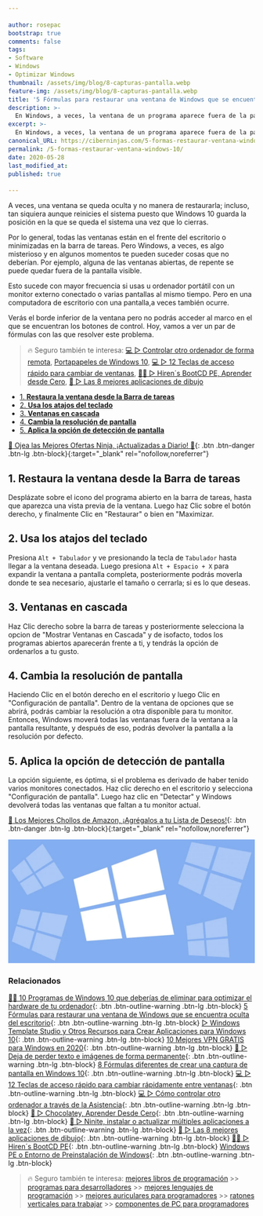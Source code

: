 ```yaml
---

author: rosepac
bootstrap: true
comments: false
tags:
- Software
- Windows
- Optimizar Windows
thumbnail: /assets/img/blog/8-capturas-pantalla.webp
feature-img: /assets/img/blog/8-capturas-pantalla.webp
title: '5 Fórmulas para restaurar una ventana de Windows que se encuentra oculta del escritorio'
description: >-
  En Windows, a veces, la ventana de un programa aparece fuera de la pantalla y el mouse no es capaz de alcanzarla; aquí tienes las 5 mejores formas de restaurar una ventana al área visible.
excerpt: >-
  En Windows, a veces, la ventana de un programa aparece fuera de la pantalla y el mouse no es capaz de alcanzarla; aquí tienes las 5 mejores formas de restaurar una ventana al área visible.
canonical_URL: https://ciberninjas.com/5-formas-restaurar-ventana-windows-10/
permalink: /5-formas-restaurar-ventana-windows-10/
date: 2020-05-28
last_modified_at: 
published: true

---
```


A veces, una ventana se queda oculta y no manera de restaurarla; incluso, tan siquiera aunque reinicies el sistema puesto que Windows 10 guarda la posición en la que se queda el sistema una vez que lo cierras.

Por lo general, todas las ventanas están en el frente del escritorio o minimizadas en la barra de tareas. Pero Windows, a veces, es algo misterioso y en algunos momentos te pueden suceder cosas que no deberían. Por ejemplo, alguna de las ventanas abiertas, de repente se puede quedar fuera de la pantalla visible.

Esto sucede con mayor frecuencia si usas u ordenador portátil con un monitor externo conectado o varias pantallas al mismo tiempo. Pero en una computadora de escritorio con una pantalla,a veces también ocurre.

Verás el borde inferior de la ventana pero no podrás acceder al marco en el que se encuentran los botones de control. Hoy, vamos a ver un par de fórmulas con las que resolver este problema.

> 🔥 Seguro también te interesa: [💻 ▷ Controlar otro ordenador de forma remota](/ayuda-control-remoto-windows-10/), [Portapapeles de Windows 10](/portapapeles-windows-10/), [💻 ▷ 12 Teclas de acceso rápido para cambiar de ventanas](/atajos-teclado-ventanas-windows-10/), [👩‍🔧 ▷ Hiren´s BootCD PE, Aprender desde Cero](/hirens-bootcd-pe/), [🥇 ▷ Las 8 mejores aplicaciones de dibujo](/mejor-software-dibujo-windows-android/)
- [1. **Restaura la ventana desde la Barra de tareas**](#1-restaura-la-ventana-desde-la-barra-de-tareas)
- [2. **Usa los atajos del teclado**](#2-usa-los-atajos-del-teclado)
- [3. **Ventanas en cascada**](#3-ventanas-en-cascada)
- [4. **Cambia la resolución de pantalla**](#4-cambia-la-resolución-de-pantalla)
- [5. **Aplica la opción de detección de pantalla**](#5-aplica-la-opción-de-detección-de-pantalla)

[🎁 Ojea las Mejores Ofertas Ninja, ¡Actualizadas a Diario! 🛒](https://www.amazon.es/shop/cibercursos "Los Mejores Chollos de Amazon, Ofertas Flash, Black Monday y Amazon Prime Day"){: .btn .btn-danger .btn-lg .btn-block}{:target="_blank" rel="nofollow,noreferrer"}

## 1. **Restaura la ventana desde la Barra de tareas**

Desplázate sobre el icono del programa abierto en la barra de tareas, hasta que aparezca una vista previa de la ventana. Luego haz Clic sobre el botón derecho, y finalmente Clic en "Restaurar" o bien en "Maximizar.

## 2. **Usa los atajos del teclado**

Presiona `Alt + Tabulador` y ve presionando la tecla de `Tabulador` hasta llegar a la ventana deseada. Luego presiona `Alt + Espacio + X` para expandir la ventana a pantalla completa, posteriormente podrás moverla donde te sea necesario, ajustarle el tamaño o cerrarla; si es lo que deseas.

## 3. **Ventanas en cascada**

Haz Clic derecho sobre la barra de tareas y posteriormente selecciona la opcion de "Mostrar Ventanas en Cascada" y de isofacto, todos los programas abiertos aparecerán frente a ti, y tendrás la opción de ordenarlos a tu gusto.

## 4. **Cambia la resolución de pantalla**

Haciendo Clic en el botón derecho en el escritorio y luego Clic en "Configuración de pantalla". Dentro de la ventana de opciones que se abrirá, podrás cambiar la resolución a otra disponible para tu monitor.
Entonces, Windows moverá todas las ventanas fuera de la ventana a la pantalla resultante, y después de eso, podrás devolver la pantalla a la resolución por defecto.

## 5. **Aplica la opción de detección de pantalla**

La opción siguiente, es óptima, si el problema es derivado de haber tenido varios monitores conectados. Haz clic derecho en el escritorio y selecciona "Configuración de pantalla". Luego haz clic en "Detectar" y Windows devolverá todas las ventanas que faltan a tu monitor actual.

[🛒 Los Mejores Chollos de Amazon, ¡Agrégalos a tu Lista de Deseos!](https://www.amazon.es/shop/cibercursos "Los Mejores Chollos de Amazon, Ofertas Flash, Black Monday y Amazon Prime Day"){: .btn .btn-danger .btn-lg .btn-block}{:target="_blank" rel="nofollow,noreferrer"}

![En Windows, a veces, la ventana de un programa aparece fuera de la pantalla y el mouse no es capaz de alcanzarla; aquí tienes las 5 mejores formas de restaurar una ventana al área visible.](/assets/img/blog/8-capturas-pantalla.webp "En Windows, a veces, la ventana de un programa aparece fuera de la pantalla y el mouse no es capaz de alcanzarla; aquí tienes las 5 mejores formas de restaurar una ventana al área visible.")

### **Relacionados** <!-- omit in toc -->

[👨‍🔧 10 Programas de Windows 10 que deberías de eliminar para optimizar el hardware de tu ordenador](https://ciberninjas.com/10-programas-eliminar-windows-10/){: .btn .btn-outline-warning .btn-lg .btn-block}
[5 Fórmulas para restaurar una ventana de Windows que se encuentra oculta del escritorio](https://ciberninjas.com/5-formas-restaurar-ventana-windows-10/){: .btn .btn-outline-warning .btn-lg .btn-block}
[▷ Windows Template Studio y Otros Recursos para Crear Aplicaciones para Windows 10](https://ciberninjas.com/windows-template-studio-recursos-para-aplicaciones-con-xaml-net/){: .btn .btn-outline-warning .btn-lg .btn-block}
[10 Mejores VPN GRATIS para Windows en 2020](https://ciberninjas.com/mejores-vpn-windows/){: .btn .btn-outline-warning .btn-lg .btn-block}
[🥇 ▷ Deja de perder texto e imágenes de forma permanente](https://ciberninjas.com/cambio-r%C3%A1pido-entre-ventanas-windows-10/){: .btn .btn-outline-warning .btn-lg .btn-block}
[8 Fórmulas diferentes de crear una captura de pantalla en Windows 10](https://ciberninjas.com/capturas-pantalla-windows-10/){: .btn .btn-outline-warning .btn-lg .btn-block}
[💻 ▷ 12 Teclas de acceso rápido para cambiar rápidamente entre ventanas](https://ciberninjas.com/cambio-r%C3%A1pido-entre-ventanas-windows-10/){: .btn .btn-outline-warning .btn-lg .btn-block}
[💻 ▷ Cómo controlar otro ordenador a través de la Asistencia](https://ciberninjas.com/ayuda-control-remoto-windows-10/){: .btn .btn-outline-warning .btn-lg .btn-block}
[🍫 ▷ Chocolatey, Aprender Desde Cero](https://ciberninjas.com/chocolatey/){: .btn .btn-outline-warning .btn-lg .btn-block}
[🔨 ▷ Ninite, instalar o actualizar múltiples aplicaciones a la vez](https://ciberninjas.com/ninite/){: .btn .btn-outline-warning .btn-lg .btn-block}
[🥇 ▷ Las 8 mejores aplicaciones de dibujo](https://ciberninjas.com/mejor-software-dibujo-windows-android/){: .btn .btn-outline-warning .btn-lg .btn-block}
[👩‍🔧 ▷ Hiren´s BootCD PE](https://ciberninjas.com/hirens-bootcd-pe/){: .btn .btn-outline-warning .btn-lg .btn-block}
[Windows PE o Entorno de Preinstalación de Windows](https://ciberninjas.com/wiki/windows-pe){: .btn .btn-outline-warning .btn-lg .btn-block}

> 🔥 Seguro también te interesa: [mejores libros de programación](/programar/) >> [programas para desarrolladores](/mejores-sistemas-operativos-para-hackear/) >> [mejores lenguajes de programación](/15-mejores-lenguajes-programacion/) >> [mejores auriculares para programadores](/auriculares-dise%C3%B1o/) >> [ratones verticales para trabajar](/teclados-ratones-dise%C3%B1o/) >> [componentes de PC para programadores](/ordenadores-componentes/)